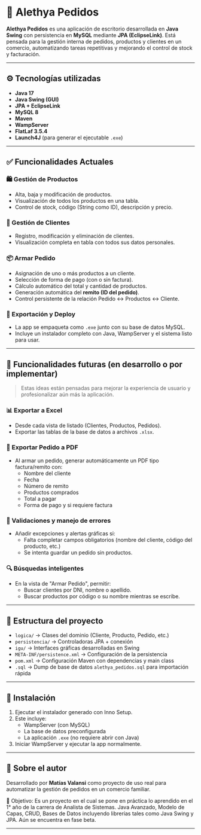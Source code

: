 # 🧾 Alethya Pedidos

**Alethya Pedidos** es una aplicación de escritorio desarrollada en **Java Swing** con persistencia en **MySQL** mediante **JPA (EclipseLink)**. Está pensada para la gestión interna de pedidos, productos y clientes en un comercio, automatizando tareas repetitivas y mejorando el control de stock y facturación.

---

## ⚙️ Tecnologías utilizadas

- **Java 17**  
- **Java Swing (GUI)**  
- **JPA + EclipseLink**  
- **MySQL 8**  
- **Maven**  
- **WampServer**  
- **FlatLaf 3.5.4**  
- **Launch4J** (para generar el ejecutable `.exe`)  

---

## ✅ Funcionalidades Actuales

### 🛍️ Gestión de Productos
- Alta, baja y modificación de productos.
- Visualización de todos los productos en una tabla.
- Control de stock, código (String como ID), descripción y precio.

### 👤 Gestión de Clientes
- Registro, modificación y eliminación de clientes.
- Visualización completa en tabla con todos sus datos personales.

### 📦 Armar Pedido
- Asignación de uno o más productos a un cliente.
- Selección de forma de pago (con o sin factura).
- Cálculo automático del total y cantidad de productos.
- Generación automática del **remito (ID del pedido)**.
- Control persistente de la relación Pedido ↔ Productos ↔ Cliente.

### 📂 Exportación y Deploy
- La app se empaqueta como `.exe` junto con su base de datos MySQL.
- Incluye un instalador completo con Java, WampServer y el sistema listo para usar.

---

## 🌱 Funcionalidades futuras (en desarrollo o por implementar)

> Estas ideas están pensadas para mejorar la experiencia de usuario y profesionalizar aún más la aplicación.

### 📊 Exportar a Excel
- Desde cada vista de listado (Clientes, Productos, Pedidos).
- Exportar las tablas de la base de datos a archivos `.xlsx`.

### 🧾 Exportar Pedido a PDF
- Al armar un pedido, generar automáticamente un PDF tipo factura/remito con:
  - Nombre del cliente
  - Fecha
  - Número de remito
  - Productos comprados
  - Total a pagar
  - Forma de pago y si requiere factura

### 🚫 Validaciones y manejo de errores
- Añadir excepciones y alertas gráficas si:
  - Falta completar campos obligatorios (nombre del cliente, código del producto, etc.)
  - Se intenta guardar un pedido sin productos.

### 🔍 Búsquedas inteligentes
- En la vista de "Armar Pedido", permitir:
  - Buscar clientes por DNI, nombre o apellido.
  - Buscar productos por código o su nombre mientras se escribe.

---

## 📁 Estructura del proyecto

- `logica/` → Clases del dominio (Cliente, Producto, Pedido, etc.)
- `persistencia/` → Controladoras JPA + conexión
- `igu/` → Interfaces gráficas desarrolladas en Swing
- `META-INF/persistence.xml` → Configuración de la persistencia
- `pom.xml` → Configuración Maven con dependencias y main class
- `.sql` → Dump de base de datos `alethya_pedidos.sql` para importación rápida

---

## 🚀 Instalación

1. Ejecutar el instalador generado con Inno Setup.
2. Este incluye:
   - WampServer (con MySQL)
   - La base de datos preconfigurada
   - La aplicación `.exe` (no requiere abrir con Java)
3. Iniciar WampServer y ejecutar la app normalmente.

---

## 🙋 Sobre el autor

Desarrollado por **Matías Valansi** como proyecto de uso real para automatizar la gestión de pedidos en un comercio familiar.

📌 Objetivo: Es un proyecto en el cual se pone en práctica lo aprendido en el 1° año de la carrera de Analista de Sistemas. 
Java Avanzado, Modelo de Capas, CRUD, Bases de Datos incluyendo librerías tales como Java Swing y JPA.
Aún se encuentra en fase beta.

---


